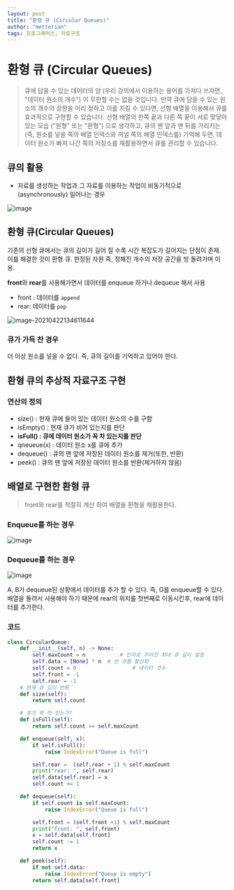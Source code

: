 ```yaml
---
layout: post
title: "환형 큐 (Circular Queues)"
author: "metterian"
tags: 프로그래머스, 자료구조
---
```

# 환형 큐 (Circular Queues)

> 큐에 담을 수 있는 데이터의 양 (우리 강의에서 이용하는 용어를 가져다 쓰자면, "데이터 원소의 개수") 이 무한할 수는 없을 것입니다. 만약 큐에 담을 수 있는 원소의 개수의 상한을 미리 정하고 이를 지킬 수 있다면, 선형 배열을 이용해서 큐를 효과적으로 구현할 수 있습니다. 선형 배열의 한쪽 끝과 다른 쪽 끝이 서로 맞닿아 있는 모습 ("원형" 또는 "환형") 으로 생각하고, 큐의 맨 앞과 맨 뒤를 가리키는 (즉, 원소를 넣을 쪽의 배열 인덱스와 꺼낼 쪽의 배열 인덱스를) 기억해 두면, 데이터 원소가 빠져 나간 쪽의 저장소를 재활용하면서 큐를 관리할 수 있습니다.



## 큐의 활용

- 자료를 생성하는 작업과 그 자료를 이용하는 작업이 비동기적으로(asynchronously) 일어나는 경우

![image](https://media.vlpt.us/images/inyong_pang/post/2faad814-2d8a-45ab-9f77-5d64aa588f06/image.png)

## 환형 큐(Circular Queues)

기존의 선형 큐에서는 큐의 길이가 길어 질 수록 시간 복잡도가 길어지는 단점이 존재. 이를 해결한 것이 환형 큐. 한정된 자원 즉, 정해진 개수의 저장 공간을 빙 돌려가며 이용. 

**front**와 **rear**를 사용해가면서 데이터를 enqueue 하거나 dequeue 해서 사용

- front : 데이터를 `append`
- rear: 데이터를 `pop`

![image-20210422134611644](https://tva1.sinaimg.cn/large/008i3skNgy1gptkwnihlaj30mi0fb0w0.jpg)

### 큐가 가득 찬 경우

더 이상 원소를 넣을 수 없다. 즉, 큐의 길이를 기억하고 있어야 한다.



## 환형 큐의 추상적 자료구조 구현

### 연산의 정의

- size() : 현재 큐에 들어 있는 데이터 원소의 수를 구함
- isEmpty() : 현재 큐가 비어 있는지를 판단
- **isFull() : 큐에 데이터 원소가 꼭 차 있는지를 판단**
- qneueue(x) : 데이터 원소 x를 큐에 추가
- dequeue() : 큐의 맨 앞에 저장된 데이터 원소를 제거(또한, 반환)
- peek() : 큐의 맨 앞에 저장된 데이터 원소를 반환(제거하지 않음)



## 배열로 구현한 환형 큐

> front와 rear를 적절히 계산 하여 배열을 환형을 재활용한다.

### Enqueue를 하는 경우

![image](https://media.vlpt.us/images/inyong_pang/post/2317b8e4-1027-4af6-88c3-ebef26b3885f/image.png)

### Dequeue를 하는 경우

![image](https://media.vlpt.us/images/inyong_pang/post/a97b78b8-5590-4d28-a613-a54f4a5e266d/image.png)

A, B가 dequeue된 상황에서 데이터를 추가 할 수 있다. 즉, G를 enqueue할 수 있다. 배열을 돌려서 사용해야 하기 때문에 rear의 위치를 첫번째로 이동시킨후, rear에 데이터를 추가한다.



### 코드

```python
class CircularQueue:
    def __init__(self, n) -> None:
        self.maxCount = n  			# 인자로 주어진 최대 큐 길이 설정
        self.data = [None] * n  # 빈 큐를 활성화
        self.count = 0 					# 데이터 갯수 
        self.front = -1
        self.rear = -1
    # 현재 큐 길이 반환
    def size(self):
        return self.count

    # 큐가 꽉 차 있는가?
    def isFull(self):
        return self.count == self.maxCount

    def enqueue(self, x):
        if self.isFull():
            raise IndexError("Queue is full")

        self.rear =  (self.rear + 1) % self.maxCount
        print("rear: ", self.rear)
        self.data[self.rear] = x
        self.count += 1

    def dequeue(self):
        if self.count is self.maxCount:
            raise IndexError("Queue is full")

        self.front = (self.front +1) % self.maxCount
        print("front: ", self.front)
        x = self.data[self.front]
        self.count -= 1
        return x

    def peek(self):
        if not self.data:
            raise IndexError("Queue is empty")
        return self.data[self.front]
```

